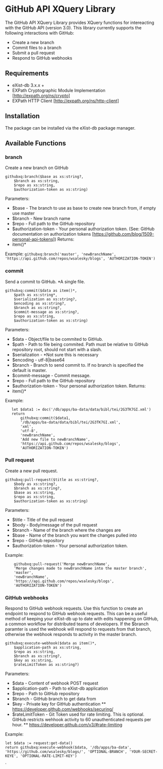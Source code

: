 # GitHub API XQuery Library
The GitHub API XQuery Library provides XQuery functions for intereacting with the GitHub API (version 3.0). 
This library currently supports the following interactions with GitHub: 
* Create a new branch
* Commit files to a branch
* Submit a pull request
* Respond to GitHub webhooks 

## Requirements
* eXist-db 3.x.x +
* EXPath Cryptographic Module Implementation [http://expath.org/ns/crypto]
* EXPath HTTP Client [http://expath.org/ns/http-client]

## Installation
The package can be installed via the eXist-db package manager. 

## Available Functions

### branch 
Create a new branch on GitHub

```
githubxq:branch($base as xs:string?, 
    $branch as xs:string, 
    $repo as xs:string, 
    $authorization-token as xs:string)
```    

Parameters:
 * $base - The branch to use as base to create new branch from, if empty use master
 * $branch - New branch name
 * $repo - Full path to the GitHub repository
 * $authorization-token - Your personal authorization token. (See: GitHub documentation on authorization tokens [https://github.com/blog/1509-personal-api-tokens])
Returns:
 * item()*

Example: ` githubxq:branch('master', 'newBranchName', 'https://api.github.com/repos/wsalesky/blogs', 'AUTHORIZATION-TOKEN') `
  
### commit 
Send a commit to GitHub. *A single file.
```
githubxq:commit($data as item()*, 
    $path as xs:string*, 
    $serialization as xs:string?,
    $encoding as xs:string?,
    $branch as xs:string?, 
    $commit-message as xs:string?, 
    $repo as xs:string,
    $authorization-token as xs:string)
```

Parameters:
* $data - Object/file to be commited to GitHub.
* $path - Path to file being commited.  Path must be relative to GitHub repository root, should not start with a slash.
* $serialization - *Not sure this is necessary
* $encoding - utf-8|base64
* $branch - Branch to send commit to. If no branch is specified the default is master.
* $commit-message - Commit message.
* $repo - Full path to the GitHub repository
* $authorization-token - Your personal authorization token.
Returns:
 * item()*
 
Example:
 ```
    let $data1 := doc('/db/apps/ba-data/data/bibl/tei/2G3TK7GI.xml')
    return 
        githubxq:commit($data1, 
        '/db/apps/ba-data/data/bibl/tei/2G3TK7GI.xml', 
        'xml',
        'utf-8',
        'newBranchName',
        'Add new file to newBranchName',
        'https://api.github.com/repos/wsalesky/blogs',
        'AUTHORIZATION-TOKEN') 
 ```
 
### Pull request 
Create a new pull request.

```
githubxq:pull-request($title as xs:string?, 
    $body as xs:string?, 
    $branch as xs:string?, 
    $base as xs:string, 
    $repo as xs:string, 
    $authorization-token as xs:string)
```
    
Parameters:
* $title - Title of the pull request
* $body - Body/message of the pull request
* $branch - Name of the branch where the changes are
* $base - Name of the branch you want the changes pulled into 
* $repo - GitHub repository
* $authorization-token - Your personal authorization token.

Example: 
```
    githubxq:pull-request('Merge newBranchName', 
    'Merge changes made to newBranchName into the master branch', 
    'master', 
    'newBranchName', 
    'https://api.github.com/repos/wsalesky/blogs', 
    'AUTHORIZATION-TOKEN')
```

### GitHub webhooks
Respond to GitHub webhook requests. Use this function to create an endpoint to respond to GitHub webhook requests. This can be
a useful method of keeping your eXist-db up to date with edits happening on GitHub, a common workflow for distributed teams 
of developers. If the $branch paramter is used the webhook will respond to requests from that branch, otherwise the webhook 
responds to activity in the master branch.

```
githubxq:execute-webhook($data as item()*, 
    $application-path as xs:string, 
    $repo as xs:string, 
    $branch as xs:string?, 
    $key as xs:string, 
    $rateLimitToken as xs:string?)
```

Parameters:
* $data - Content of webhook POST request 
* $application-path - Path to eXist-db application 
* $repo - Path to GitHub repository
* $branch - GitHub branch to get data from
* $key - Private key for GitHub authentication 
**          https://developer.github.com/webhooks/securing/
* $rateLimitToken -  Git Token used for rate limiting. This is optional. 
GitHub restricts wehhook activity to 60 unauthenticated requests per hour. 
**         https://developer.github.com/v3/#rate-limiting

Example: 
```
let $data := request:get-data()
return githubxq:execute-webhook($data, '/db/apps/ba-data',  'https://github.com/wsalesky/blogs/', 'OPTIONAL-BRANCH', 'YOUR-SECRET-KEYE', 'OPTIONAL-RATE-LIMIT-KEY')
```
`
